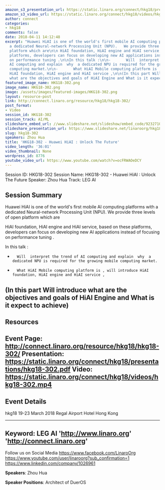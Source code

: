 ```yaml
---
amazon_s3_presentation_url: https://static.linaro.org/connect/hkg18/presentations/hkg18-302.pdf
amazon_s3_video_url: https://static.linaro.org/connect/hkg18/videos/hkg18-302.mp4
author: connect
categories:
- hkg18
comments: false
date: 2018-04-11 14:12:48
excerpt: "Huawei HiAI is one of the world's first mobile AI computing platforms with
  a dedicated Neural-network Processing Unit (NPU).   We provide three levels of open
  platform which are\n\n HiAI foundation, HiAI engine and HiAI service, based on these
  platforms, developers can focus on developing new AI applications instead of focusing
  on performance tuning .\n\nIn this talk :\n\n-       Will  interpret the trend of
  AI computing and explain  why  a dedicated NPU is required for the growing mobile
  computing market.\n\n-       What HiAI Mobile computing platform is , will introduce
  HiAI foundation, HiAI engine and HiAI service ,\n\n(In this part Will introduce
  what are the objectives and goals of HiAI Engine and What is it expect to achieve)"
featured_image_name: HKG18-302.png
image_name: HKG18-302.png
image: /assets/images/featured-images/HKG18-302.png
layout: resource-post
link: http://connect.linaro.org/resource/hkg18/hkg18-302/
post_format:
- Video
session_id: HKG18-302
session_track: AI/ML
slideshare_embed_url: //www.slideshare.net/slideshow/embed_code/92327106
slideshare_presentation_url: https://www.slideshare.net/linaroorg/hkg18302-huawei-hiai-unlock-the-future
slug: hkg18-302
speakers: Zhou Hua
title: 'HKG18-302 - Huawei HiAI : Unlock The Future'
video_length: '36:01'
video_thumbnail: None
wordpress_id: 8776
youtube_video_url: https://www.youtube.com/watch?v=ocFRWAOeDCY
---
```


Session ID: HKG18-302
Session Name: HKG18-302 - Huawei HiAI : Unlock The Future
Speaker: Zhou Hua
Track: LEG AI


## Session Summary
Huawei HiAI is one of the world's first mobile AI computing platforms with a dedicated Neural-network Processing Unit (NPU).   We provide three levels of open platform which are

 HiAI foundation, HiAI engine and HiAI service, based on these platforms, developers can focus on developing new AI applications instead of focusing on performance tuning .

In this talk :

-       Will  interpret the trend of AI computing and explain  why  a dedicated NPU is required for the growing mobile computing market.

-       What HiAI Mobile computing platform is , will introduce HiAI foundation, HiAI engine and HiAI service ,

(In this part Will introduce what are the objectives and goals of HiAI Engine and What is it expect to achieve)
---------------------------------------------------
## Resources
Event Page: http://connect.linaro.org/resource/hkg18/hkg18-302/
Presentation: https://static.linaro.org/connect/hkg18/presentations/hkg18-302.pdf
Video: https://static.linaro.org/connect/hkg18/videos/hkg18-302.mp4
 ---------------------------------------------------
## Event Details
hkg18
19-23 March 2018
Regal Airport Hotel Hong Kong

---------------------------------------------------
Keyword: LEG AI
'http://www.linaro.org'
'http://connect.linaro.org'
---------------------------------------------------
Follow us on Social Media
https://www.facebook.com/LinaroOrg
https://www.youtube.com/user/linaroorg?sub_confirmation=1
https://www.linkedin.com/company/1026961

**Speakers**: Zhou Hua

**Speaker Positions**: Architect of DuerOS